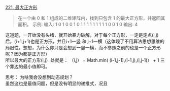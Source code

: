 [221. 最大正方形](https://leetcode-cn.com/problems/maximal-square/)
> 在一个由 0 和 1 组成的二维矩阵内，找到只包含 1 的最大正方形，并返回其面积。
示例:
输入: 
1 0 1 0 0
1 0 1 1 1
1 1 1 1 1
1 0 0 1 0
输出: 4

这道题，一开始没有头绪，就开始暴力破解，对于每个正方形，一定是定点(i,j)后，(i+1,j+1)也是正方形，并且i+1一竖 和 j+1一横（这体现了不用算法思想思维的局限性，想想，为什么你只是会想到一竖一横，而不参照之前的也是一个正方形呢？因为都是正方形）  
所以最大的正方形(i,j）处就是：
（i,j） = Math.min( (i-1,j-1),(i-1,j),(i,j-1)） + 1
三个靠边的最小值即可。

思考：
为啥我会没想到动态规划？  
虽然这也是最值问题，但是没有明显的递推式，况且